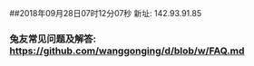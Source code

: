 ##2018年09月28日07时12分07秒 新址: 142.93.91.85
### 兔友常见问题及解答: https://github.com/wanggonging/d/blob/w/FAQ.md
